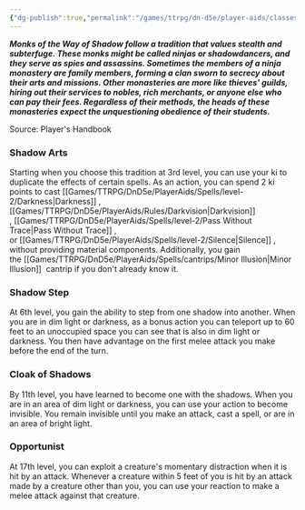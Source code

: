 ```yaml
---
{"dg-publish":true,"permalink":"/games/ttrpg/dn-d5e/player-aids/classes/class-specialisations/monk-way-of-the-shadow/","tags":["TTRPG/DND/5e"]}
---
```



**_Monks of the Way of Shadow follow a tradition that values stealth and subterfuge. These monks might be called ninjas or shadowdancers, and they serve as spies and assassins. Sometimes the members of a ninja monastery are family members, forming a clan sworn to secrecy about their arts and missions. Other monasteries are more like thieves' guilds, hiring out their services to nobles, rich merchants, or anyone else who can pay their fees. Regardless of their methods, the heads of these monasteries expect the unquestioning obedience of their students._**

Source: Player's Handbook

### Shadow Arts

Starting when you choose this tradition at 3rd level, you can use your ki to duplicate the effects of certain spells. As an action, you can spend 2 ki points to cast [[Games/TTRPG/DnD5e/PlayerAids/Spells/level-2/Darkness\|Darkness]] ,[[Games/TTRPG/DnD5e/PlayerAids/Rules/Darkvision\|Darkvision]] , [[Games/TTRPG/DnD5e/PlayerAids/Spells/level-2/Pass Without Trace\|Pass Without Trace]] , or [[Games/TTRPG/DnD5e/PlayerAids/Spells/level-2/Silence\|Silence]] , without providing material components. Additionally, you gain the [[Games/TTRPG/DnD5e/PlayerAids/Spells/cantrips/Minor Illusion\|Minor Illusion]]  cantrip if you don't already know it.

### Shadow Step

At 6th level, you gain the ability to step from one shadow into another. When you are in dim light or darkness, as a bonus action you can teleport up to 60 feet to an unoccupied space you can see that is also in dim light or darkness. You then have advantage on the first melee attack you make before the end of the turn.

### Cloak of Shadows

By 11th level, you have learned to become one with the shadows. When you are in an area of dim light or darkness, you can use your action to become invisible. You remain invisible until you make an attack, cast a spell, or are in an area of bright light.

### Opportunist

At 17th level, you can exploit a creature's momentary distraction when it is hit by an attack. Whenever a creature within 5 feet of you is hit by an attack made by a creature other than you, you can use your reaction to make a melee attack against that creature.

